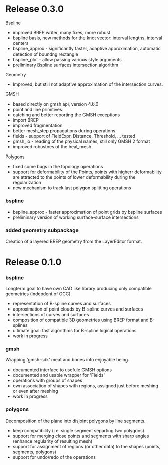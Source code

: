 # Release 0.3.0
Bspline
- improved BREP writer, many fixes, more robust
- bspline basis, new methods for the knot vector: interval lengths, interval centers
- bspline_approx - significantly faster, adaptive approximation, automatic detection of boundng rectangle
- bspline_plot - allow passing various style arguments
- preliminary Bspline surfaces intersection algorithm

Geometry
- Improved, but still not adaptive approximation of the intersection curves.


GMSH
- based directly on gmsh api, version 4.6.0
- point and line primitives
- catching and better reporting the GMSH exceptions
- import BREP
- improved fragmentation
- better mesh_step propagations during operations 
- fields - support of FieldExpr, Distance, Threshold, ... tested
- gmsh_io - reading of the physical names, still only GMSH 2 format
- improved robustnes of the heal_mesh

Polygons
- fixed some bugs in the topology operations
- support for deformability of the Points, points with higherr deformability are attracted 
  to the points of lower deformability during the regularization
- new mechanism to track last polygon splitting operations



### bspline

- bspline_approx - faster approximation of point grids by bspline surfaces
- preliminary version of working surface-surface intersections

### added geometry subpackage
Creation of a layered BREP geometry from the LayerEditor format.


# Release 0.1.0

### bspline
Longterm goal to have own CAD like library producing only compatible geometries (indepdent of OCC).

- representation of B-spline curves and surfaces
- approximation of point clouds by B-spline curves and surfaces
- intersections of curves and surfaces
- composition of compatible 3D geometries using BREP format and B-splines
- ultimate goal: fast algorithms for B-spline logical operations
- work in progress

### gmsh
Wrapping 'gmsh-sdk' meat and bones into enjoyable being.

- documented interface to usefule GMSH options
- documented and usable wrapper for 'Fields'
- operations with groups of shapes
- own association of shapes with regions, assigned just before meshing or even after meshing
- work in progress

### polygons
Decomposition of the plane into disjoint polygons by line segments. 

- keep compatibility (i.e. single segment separting two polygons)
- support for merging close points and segments with sharp angles (enhance regularity of resulting mesh)
- support for assignment of regions (or other data) to the shapes (points, segments, polygons)
- support for undo/redo of the operations






